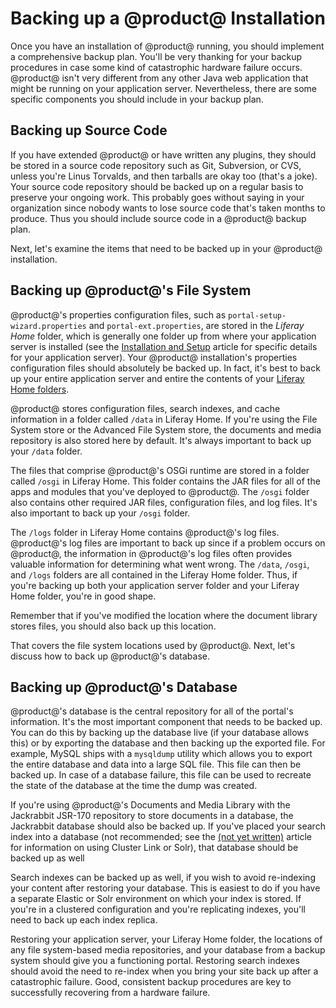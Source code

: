 # Backing up a @product@ Installation [](id=backing-up-a-liferay-installation)

Once you have an installation of @product@ running, you should implement a
comprehensive backup plan. You'll be very thanking for your backup procedures
in case some kind of catastrophic hardware failure occurs. @product@ isn't very
different from any other Java web application that might be running on your
application server. Nevertheless, there are some specific components you should
include in your backup plan.

## Backing up Source Code [](id=backing-up-source-code)

If you have extended @product@ or have written any plugins, they should be
stored in a source code repository such as Git, Subversion, or CVS, unless
you're Linus Torvalds, and then tarballs are okay too (that's a joke). Your
source code repository should be backed up on a regular basis to preserve your
ongoing work. This probably goes without saying in your organization since
nobody wants to lose source code that's taken months to produce. Thus you should
include source code in a @product@ backup plan.

Next, let's examine the items that need to be backed up in your @product@
installation.

## Backing up @product@'s File System [](id=backing-up-liferays-file-system)

@product@'s properties configuration files, such as `portal-setup-
wizard.properties` and `portal-ext.properties`, are stored in the *Liferay Home*
folder, which is generally one folder up from where your application server is
installed (see the [Installation and Setup](/discover/deployment/-/knowledge_base/7-0/installing-product)
article for specific details for your application server). Your @product@
installation's properties configuration files should absolutely be backed up. In
fact, it's best to back up your entire application server and entire the
contents of your
[Liferay Home folders](/discover/deployment/-/knowledge_base/7-0/installing-product#liferay-home).

@product@ stores configuration files, search indexes, and cache information in a
folder called `/data` in Liferay Home. If you're using the File System store or
the Advanced File System store, the documents and media repository is also
stored here by default. It's always important to back up your `/data` folder.

The files that comprise @product@'s OSGi runtime are stored in a folder called
`/osgi` in Liferay Home. This folder contains the JAR files for all of the apps
and modules that you've deployed to @product@. The `/osgi` folder also contains
other required JAR files, configuration files, and log files. It's also
important to back up your `/osgi` folder.

The `/logs` folder in Liferay Home contains @product@'s log files. @product@'s log
files are important to back up since if a problem occurs on @product@, the
information in @product@'s log files often provides valuable information for
determining what went wrong. The `/data`, `/osgi`, and `/logs` folders are all
contained in the Liferay Home folder. Thus, if you're backing up both your
application server folder and your Liferay Home folder, you're in good shape.

Remember that if you've modified the location where the document library stores
files, you should also back up this location.

That covers the file system locations used by @product@. Next, let's discuss how
to back up @product@'s database.

## Backing up @product@'s Database [](id=backing-up-liferays-database)

@product@'s database is the central repository for all of the portal's
information. It's the most important component that needs to be backed up. You
can do this by backing up the database live (if your database allows this) or
by exporting the database and then backing up the exported file. For example,
MySQL ships with a `mysqldump` utility which allows you to export the entire
database and data into a large SQL file. This file can then be backed up. In
case of a database failure, this file can be used to recreate the state of the
database at the time the dump was created.

If you're using @product@'s Documents and Media Library with the Jackrabbit
JSR-170 repository to store documents in a database, the Jackrabbit database
should also be backed up. If you've placed your search index into a database
(not recommended; see the [(not yet written)]() article for information on
using Cluster Link or Solr), that database should be backed up as well

Search indexes can be backed up as well, if you wish to avoid re-indexing your
content after restoring your database. This is easiest to do if you have
a separate Elastic or Solr environment on which your index is stored. If you're in a
clustered configuration and you're replicating indexes, you'll need to back up
each index replica.

Restoring your application server, your Liferay Home folder, the locations of
any file system-based media repositories, and your database from a backup system
should give you a functioning portal. Restoring search indexes should avoid the
need to re-index when you bring your site back up after a catastrophic failure.
Good, consistent backup procedures are key to successfully recovering from a
hardware failure.
